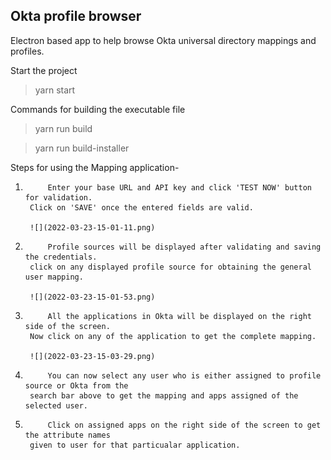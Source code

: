 ## Okta profile browser

Electron based app to help browse Okta universal directory mappings and profiles.

Start the project

> yarn start

Commands for building the executable file

> yarn run build

> yarn run build-installer

Steps for using the Mapping application-

1.          Enter your base URL and API key and click 'TEST NOW' button for validation.
        Click on 'SAVE' once the entered fields are valid.

        ![](2022-03-23-15-01-11.png)

2.          Profile sources will be displayed after validating and saving the credentials.
        click on any displayed profile source for obtaining the general user mapping.

        ![](2022-03-23-15-01-53.png)

3.          All the applications in Okta will be displayed on the right side of the screen.
        Now click on any of the application to get the complete mapping.

        ![](2022-03-23-15-03-29.png)

4.          You can now select any user who is either assigned to profile source or Okta from the
        search bar above to get the mapping and apps assigned of the selected user.

5.          Click on assigned apps on the right side of the screen to get the attribute names
        given to user for that particualar application.
